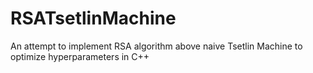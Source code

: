 # RSATsetlinMachine
An attempt to implement RSA algorithm above naive Tsetlin Machine to optimize hyperparameters in C++

